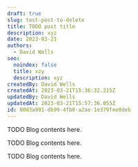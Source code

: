 ```yaml
---
draft: true
slug: test-post-to-delete
title: TODO post title
description: xyz
date: 2023-03-21
authors:
  - David Wells
seo:
  noindex: false
  title: xzy
  description: xyz
createdBy: David Wells
createdAt: 2023-03-21T15:36:32.315Z
updatedBy: David Wells
updatedAt: 2023-03-21T15:57:36.055Z
id: 80d3a991-db99-4fb0-a2ae-1e379fee0deb
---
```


TODO Blog contents here.

TODO Blog contents here.

TODO Blog contents here.

<BlockQuote text="contents

contentsx

contents" author="Author" />